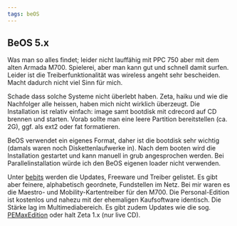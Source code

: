```yaml
---
tags: beOS
---
```

## BeOS 5.x
Was man so alles findet; leider nicht lauffähig mit PPC 750 aber mit dem alten Armada M700. Spielerei, aber man kann gut und schnell damit surfen. Leider ist die Treiberfunktionalität was wireless angeht sehr bescheiden. Macht dadurch nicht viel Sinn für mich.

Schade dass solche Systeme nicht überlebt haben. Zeta, haiku und wie die Nachfolger alle heissen, haben mich nicht wirklich überzeugt.
Die Installation ist relativ einfach: image samt bootdisk mit cdrecord auf CD brennen und starten. Vorab sollte man eine leere Partition bereitstellen (ca. 2G), ggf. als ext2 oder fat formatieren.

BeOS verwendet ein eigenes Format, daher ist die bootdisk sehr wichtig (damals waren noch Diskettenlaufwerke in). Nach dem booten wird die Installation gestartet und kann manuell in grub angesprochen werden. Bei Parallelinstallation würde ich den BeOS eigenen loader nicht verwenden.

Unter [bebits](http://www.bebits.com) werden die Updates, Freeware und Treiber gelistet. Es gibt aber feinere, alphabetisch geordnete, Fundstellen im Netz.
Bei mir waren es die Maestro- und Mobility-Kartentreiber für den M700.
Die Personal-Edition ist kostenlos und nahezu mit der ehemaligen Kaufsoftware identisch. Die Stärke lag im Multimediabereich. Es gibt zudem Updates wie die sog. [PEMaxEdition](http://web.archive.org/web/20110625104612/http://www.beosmaxfiles.org/) oder halt Zeta 1.x (nur live CD).
